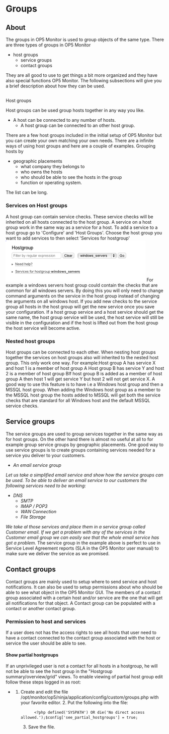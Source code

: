 # Groups

## About

The groups in OP5 Monitor is used to group objects of the same type. There are three types of groups in OP5 Monitor

- host groups
  - service groups
  - contact groups

They are all good to use to get things a bit more organized and they have also special functions OP5 Monitor.
The following subsections will give you a brief description about how they can be used.

##
Host groups

Host groups can be used group hosts together in any way you like.

- A host can be connected to any number of hosts.
  - A host group can be connected to an other host group.

There are a few host groups included in the initial setup of OP5 Monitor but you can create your own matching your own needs.
 There are a infinite ways of using host groups and here are a couple of examples.
 Grouping hosts by

- geographic placements
  - what company they belongs to
  - who owns the hosts
  - who should be able to see the hosts in the group
  - function or operating system.

The list can be long.

### Services on Host groups

A host group can contain service checks. These service checks will be inherited on all hosts connected to the host group.
 A service on a host group work in the same way as a service for a host.
 To add a service to a host group go to 'Configure' and 'Host Groups'. Choose the host group you want to add services to then select 'Services for hostgroup'
![](attachments/16482399/16679417.png)
 For example a windows servers host group could contain the checks that are common for all windows servers. By doing this you will only need to change command arguments on the service in the host group instead of changing the arguments on all windows host.
 If you add new checks to the service group all hosts in the host group will get the new service once you save your configuration.
 If a host group service and a host service should get the same name, the host group service will be used, the host service will still be visible in the configuration and if the host is lifted out from the host group the host service will become active.

### Nested host groups

Host groups can be connected to each other.
 When nesting host groups together the services on host groups also will inherited to the nested host group. This only work one way.
 For example:Host group A has service X and host 1 is a member of host group A Host group B has service Y and host 2 is a member of host group BIf host group B is added as a member of host group A then host 1 will get service Y but host 2 will not get service X.
 A good way to use this feature is to have i.e a Windows host group and then a MSSQL host group. When adding the Windows host group as a member to the MSSQL host group the hosts added to MSSQL will get both the service checks that are standard for all Windows host and the default MSSQL service checks.

## Service groups

The service groups are used to group services together in the same way as for host groups. On the other hand there is almost no useful at all to for example group service groups by geographic placements.
 One good way to use service groups is to create groups containing services needed for a service you deliver to your customers.

- *An email service group*

*Let us take a simplified email service and show how the service groups can be used.*
 *To be able to deliver an email service to our customers the following services need to be working:*

- *DNS*
  - *SMTP*
  - *IMAP / POP3*
  - *WAN Connection*
  - *File Storage*

*We take al those services and place them in a service group called Customer email.*
 *If we get a problem with any of the services in the Customer email group we can easily see that the whole email service has got a problem.*
 The service group in the example above is perfect to use in Service Level Agreement reports (SLA in the OP5 Monitor user manual) to make sure we deliver the service as we promised.

## Contact groups

Contact groups are mainly used to setup where to send service and host notifications. It can also be used to setup permissions about who should be able to see what object in the OP5 Monitor GUI.
 The members of a contact group associated with a certain host and/or service are the one that will get all notifications for that object.
 A Contact group can be populated with a contact or another contact group.

### Permission to host and services

If a user does not has the access rights to see all hosts that user need to have a contact connected to the contact group associated with the host or service the user should be able to see.

#### Show partial hostgroups

If an unprivileged user is not a contact for all hosts in a hostgroup, he will not be able to see the host group in the "Hostgroup summary/overview/grid" views.
 To enable viewing of partial host group edit follow these steps logged in as root:

- 1.  Create and edit the file /opt/monitor/op5/ninja/application/config/custom/groups.php with your favorite editor.
        2.  Put the following into the file:

                <?php defined('SYSPATH') OR die('No direct access allowed.');$config['see_partial_hostgroups'] = true;

        3.  Save the file.
